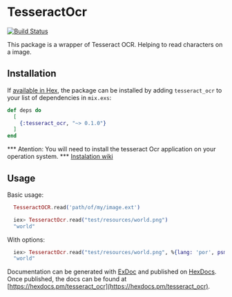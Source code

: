 # TesseractOcr

[![Build Status](https://api.travis-ci.org/dannnylo/tesseract-ocr-elixir.svg)](https://travis-ci.org/dannnylo/tesseract-ocr-elixir)

This package is a wrapper of Tesseract OCR. Helping to read characters on a image.

## Installation

If [available in Hex](https://hex.pm/docs/publish), the package can be installed
by adding `tesseract_ocr` to your list of dependencies in `mix.exs`:

```elixir
def deps do
  [
    {:tesseract_ocr, "~> 0.1.0"}
  ]
end
```

*** Atention: You will need to install the tesseract Ocr application on your operation system. ***
[Instalation wiki](https://github.com/tesseract-ocr/tesseract/wiki)

## Usage
Basic usage:

```elixir
  TesseractOCR.read('path/of/my/image.ext')
```

```elixir
  iex> TesseractOcr.read("test/resources/world.png")
  "world"
```

With options:

```elixir
  iex> TesseractOcr.read("test/resources/world.png", %{lang: 'por', psm: 7, oem: 1})
  "world"
```


Documentation can be generated with [ExDoc](https://github.com/elixir-lang/ex_doc)
and published on [HexDocs](https://hexdocs.pm). Once published, the docs can
be found at [https://hexdocs.pm/tesseract_ocr](https://hexdocs.pm/tesseract_ocr).
